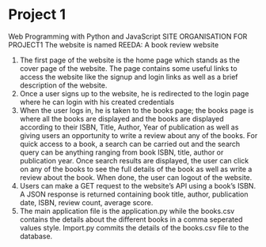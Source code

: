 # Project 1

Web Programming with Python and JavaScript
SITE ORGANISATION FOR PROJECT1
The website is named REEDA: A book review website
1.	The first page of the website is the home page which stands as the cover page of the website. The page contains some useful links to access the website like the signup and login links as well as a brief description of the website.
2.	Once a user signs up to the website, he is redirected to the login page where he can login with his created credentials
3.	When the user logs in, he is taken to the books page; the books page is where all the books are displayed and the books are displayed according to their ISBN, Title, Author, Year of publication as well as giving users an opportunity to write a review about any of the books.
For quick access to a book, a search can be carried out and the search query can be anything ranging from book ISBN, title, author or publication year.
Once search results are displayed, the user can click on any of the books to see the full details of the book as well as write a review about the book. 
When done, the user can logout of the website.
4.	Users can make a GET request to the website’s API using a book’s ISBN. A JSON response is returned containing book title, author, publication date, ISBN, review count, average score.  
5. The main application file is the application.py while the books.csv contains the details about the different books in a comma seperated values style. Import.py commits the details of the books.csv file to the database.
